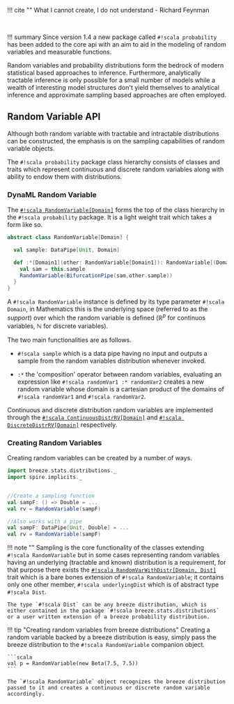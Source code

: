 !!! cite ""
    What I cannot create, I do not understand - Richard Feynman

<br/>

!!! summary
    Since version 1.4 a new package called `#!scala probability` has been added to the core api with an aim to aid in the modeling of random variables and measurable functions.

Random variables and probability distributions form the bedrock of modern statistical based approaches to inference. Furthermore, analytically tractable inference is only possible for a small number of models while a wealth of interesting model structures don't yield themselves to analytical inference and approximate sampling based approaches are often employed.

## Random Variable API

Although both random variable with tractable and intractable distributions can be constructed, the emphasis is on the sampling capabilities of random variable objects.

The `#!scala probability` package class hierarchy consists of classes and traits which represent continuous and discrete random variables along with ability to endow them with distributions.

### DynaML Random Variable

The [`#!scala RandomVariable[Domain]`](https://transcendent-ai-labs.github.io/api_docs/DynaML/recent/dynaml-core/index.html#io.github.mandar2812.dynaml.probability.RandomVariable) forms the top of the class hierarchy in the `#!scala probability` package. It is a light weight trait which takes a form like so.

```scala
abstract class RandomVariable[Domain] {

  val sample: DataPipe[Unit, Domain]

  def :*[Domain1](other: RandomVariable[Domain1]): RandomVariable[(Domain, Domain1)] = {
    val sam = this.sample
    RandomVariable(BifurcationPipe(sam,other.sample))
  }
}

```

A `#!scala RandomVariable` instance is defined by its type parameter `#!scala Domain`, in Mathematics this is the underlying space (referred to as the _support_) over which the random variable is defined ($\mathbb{R}^p$ for continuos variables, $\mathbb{N}$ for discrete variables).

The two main functionalities are as follows.

* `#!scala sample` which is a data pipe having no input and outputs a sample from the random variables distribution whenever invoked.

* ```:*``` the 'composition' operator between random variables, evaluating an expression like `#!scala randomVar1 :* randomVar2` creates a new random variable whose domain is a cartesian product of the domains of `#!scala randomVar1` and `#!scala randomVar2`.


Continuous and discrete distribution random variables are implemented through the [`#!scala ContinuousDistrRV[Domain]`](https://transcendent-ai-labs.github.io/api_docs/DynaML/recent/dynaml-core/index.html#io.github.mandar2812.dynaml.probability.ContinuousDistrRV) and [`#!scala DiscreteDistrRV[Domain]`](https://transcendent-ai-labs.github.io/api_docs/DynaML/recent/dynaml-core/index.html#io.github.mandar2812.dynaml.probability.DiscreteDistrRV) respectively.

### Creating Random Variables

Creating random variables can be created by a number of ways.

```scala
import breeze.stats.distributions._
import spire.implicits._


//Create a sampling function
val sampF: () => Double = ...
val rv = RandomVariable(sampF)

//Also works with a pipe
val sampF: DataPipe[Unit, Double] = ...
val rv = RandomVariable(sampF)

```

!!! note ""
    Sampling is the core functionality of the classes extending `#!scala RandomVariable` but in some cases representing random variables having an underlying (tractable and known) distribution is a requirement, for that purpose there exists the  [`#!scala RandomVarWithDistr[Domain, Dist]`](https://transcendent-ai-labs.github.io/api_docs/DynaML/recent/dynaml-core/index.html#io.github.mandar2812.dynaml.probability.RandomVarWithDistr) trait which is a bare bones extension of `#!scala RandomVariable`; it contains only one other member, `#!scala underlyingDist` which is of abstract type `#!scala Dist`.

    The type `#!scala Dist` can be any breeze distribution, which is either contained in the package `#!scala breeze.stats.distributions` or a user written extension of a breeze probability distribution.


!!! tip "Creating random variables from breeze distributions"
    Creating a random variable backed by a breeze distribution is easy, simply pass the breeze distribution to the `#!scala RandomVariable` companion object.

    ```scala
    val p = RandomVariable(new Beta(7.5, 7.5))
    ```

    The `#!scala RandomVariable` object recognizes the breeze distribution passed to it and creates a continuous or discrete random variable accordingly.
